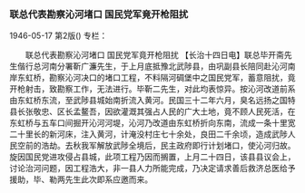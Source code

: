 ### 联总代表勘察沁河堵口  国民党军竟开枪阻扰

1946-05-17
第2版()
专栏：

　　联总代表勘察沁河堵口
    国民党军竟开枪阻扰
    【长治十四日电】联总毕开斋先生偕行总河南分署靳广濂先生，于上月底抵豫北武陟县，由巩副县长陪同赴沁河南岸东虹桥，勘察沁河决口的堵口工程，不料隔河碉堡中之国民党军，蓄意阻扰，竟开枪射击，致勘察工作，无法进行。毕靳二先生，对此均表惊异。按沁河改道前系由东虹桥东流，至武陟县城始南折流入黄河。民国三十二年六月，臭名远扬之国特县长张敬忠、区长孟鳌吾，因欲灌溉其强占人民的广大土地，竟不顾人民死活，在东虹桥与五车口间掘开沁河河堤，沁河乃改道由东虹桥折向东南，流成一条十里宽二十里长的新河床，注入黄河，计淹没村庄七十余处，良田二千余顷，造成武陟人民空前的浩劫。去秋我军解放武陟全境后，民主政府即行计划堵口，使沁河归故。旋因国民党进攻侵占县城，此项工程乃因而搁置，上月二十四日，该县县议会上，讨论治河问题，因工程浩大，非一县人力所能完成，乃决定请求善后救济总医给予援助，毕、勒两先生此次即系应邀而来。
